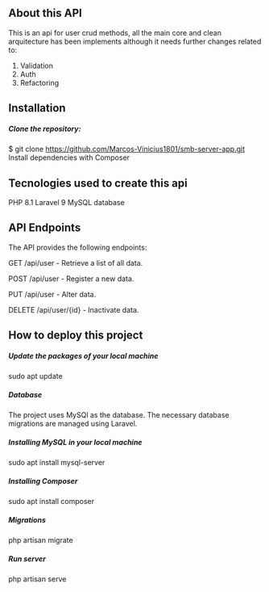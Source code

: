 ## About this API
This is an api for user crud methods, all the main core and clean arquitecture
has been implements although it needs further changes related to:
1. Validation
2. Auth
3. Refactoring
  

## Installation

##### Clone the repository:
$ git clone https://github.com/Marcos-Vinicius1801/smb-server-app.git
Install dependencies with Composer

## Tecnologies used to create this api
PHP 8.1
Laravel 9
MySQL database

## API Endpoints
The API provides the following endpoints:

GET /api/user - Retrieve a list of all data.

POST /api/user - Register a new data.

PUT /api/user - Alter data.

DELETE /api/user/{id} - Inactivate data.

## How to deploy this project

##### Update the packages of your local machine
sudo apt update

##### Database
The project uses MySQl as the database. The necessary database migrations are managed using Laravel.

##### Installing MySQL in your local machine
sudo apt install mysql-server

##### Installing Composer
sudo apt install composer

##### Migrations
php artisan migrate

##### Run server
php artisan serve
